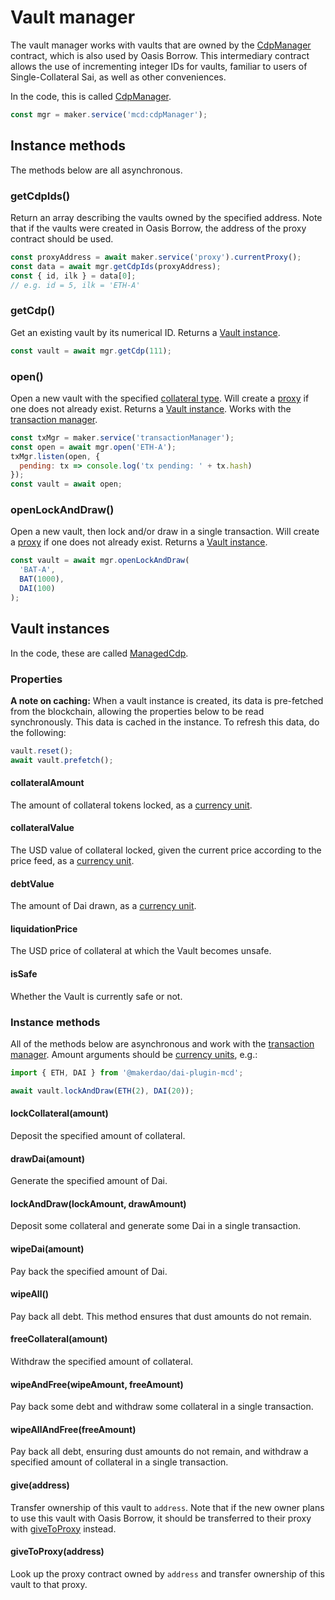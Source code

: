 # Vault manager

The vault manager works with vaults that are owned by the [CdpManager](https://github.com/makerdao/dss-cdp-manager/) contract, which is also used by Oasis Borrow. This intermediary contract allows the use of incrementing integer IDs for vaults, familiar to users of Single-Collateral Sai, as well as other conveniences.

In the code, this is called [CdpManager](https://github.com/makerdao/dai.js/blob/dev/packages/dai-plugin-mcd/src/CdpManager.js).

```javascript
const mgr = maker.service('mcd:cdpManager');
```

## Instance methods

The methods below are all asynchronous.

### getCdpIds\(\)

Return an array describing the vaults owned by the specified address. Note that if the vaults were created in Oasis Borrow, the address of the proxy contract should be used.

```javascript
const proxyAddress = await maker.service('proxy').currentProxy();
const data = await mgr.getCdpIds(proxyAddress);
const { id, ilk } = data[0];
// e.g. id = 5, ilk = 'ETH-A'
```

### getCdp\(\)

Get an existing vault by its numerical ID. Returns a [Vault instance](the-mcd-plugin.md#vault-instances).

```javascript
const vault = await mgr.getCdp(111);
```

### open\(\)

Open a new vault with the specified [collateral type](cdptypeservice.md). Will create a [proxy](advanced-configuration/using-ds-proxy.md) if one does not already exist. Returns a [Vault instance](the-mcd-plugin.md#vault-instances). Works with the [transaction manager](advanced-configuration/transactions.md).

```javascript
const txMgr = maker.service('transactionManager');
const open = await mgr.open('ETH-A');
txMgr.listen(open, {
  pending: tx => console.log('tx pending: ' + tx.hash)
});
const vault = await open;
```

### openLockAndDraw\(\)

Open a new vault, then lock and/or draw in a single transaction. Will create a [proxy](advanced-configuration/using-ds-proxy.md) if one does not already exist. Returns a [Vault instance](the-mcd-plugin.md#vault-instances).

```javascript
const vault = await mgr.openLockAndDraw(
  'BAT-A', 
  BAT(1000),
  DAI(100)
);
```

## Vault instances

In the code, these are called [ManagedCdp](https://github.com/makerdao/dai.js/blob/dev/packages/dai-plugin-mcd/src/ManagedCdp.js).

### Properties

**A note on caching:** When a vault instance is created, its data is pre-fetched from the blockchain, allowing the properties below to be read synchronously. This data is cached in the instance. To refresh this data, do the following:

```javascript
vault.reset();
await vault.prefetch();
```

#### collateralAmount

The amount of collateral tokens locked, as a [currency unit](currency-units.md). 

#### collateralValue

The USD value of collateral locked, given the current price according to the price feed, as a [currency unit](currency-units.md).

#### debtValue

The amount of Dai drawn, as a [currency unit](currency-units.md).

#### liquidationPrice

The USD price of collateral at which the Vault becomes unsafe.

#### isSafe

Whether the Vault is currently safe or not.

### Instance methods

All of the methods below are asynchronous and work with the [transaction manager](advanced-configuration/transactions.md). Amount arguments should be [currency units](currency-units.md), e.g.:

```javascript
import { ETH, DAI } from '@makerdao/dai-plugin-mcd';

await vault.lockAndDraw(ETH(2), DAI(20));
```

#### lockCollateral\(amount\)

Deposit the specified amount of collateral.

#### drawDai\(amount\)

Generate the specified amount of Dai.

#### lockAndDraw\(lockAmount, drawAmount\)

Deposit some collateral and generate some Dai in a single transaction.

#### wipeDai\(amount\)

Pay back the specified amount of Dai.

#### wipeAll\(\)

Pay back all debt. This method ensures that dust amounts do not remain.

#### freeCollateral\(amount\)

Withdraw the specified amount of collateral.

#### wipeAndFree\(wipeAmount, freeAmount\)

Pay back some debt and withdraw some collateral in a single transaction.

#### wipeAllAndFree\(freeAmount\)

Pay back all debt, ensuring dust amounts do not remain, and withdraw a specified amount of collateral in a single transaction.

#### give\(address\)

Transfer ownership of this vault to `address`. Note that if the new owner plans to use this vault with Oasis Borrow, it should be transferred to their proxy with [giveToProxy](the-mcd-plugin.md#givetoproxy-address) instead.

#### giveToProxy\(address\)

Look up the proxy contract owned by `address` and transfer ownership of this vault to that proxy.






